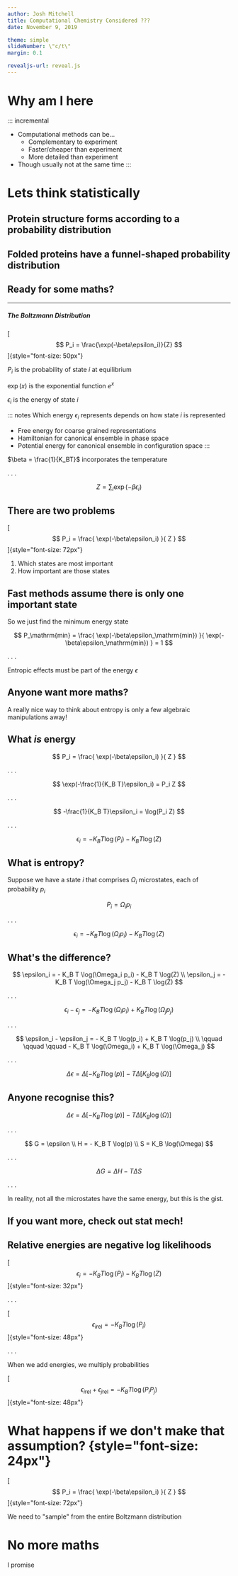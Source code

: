 ```yaml
---
author: Josh Mitchell
title: Computational Chemistry Considered ???
date: November 9, 2019

theme: simple
slideNumber: \"c/t\"
margin: 0.1

revealjs-url: reveal.js
---
```

# Why am I here
::: incremental
- Computational methods can be...
    - Complementary to experiment
    - Faster/cheaper than experiment
    - More detailed than experiment
- Though usually not at the same time
:::

# Lets think statistically

## Protein structure forms according to a probability distribution

## Folded proteins have a funnel-shaped probability distribution

## Ready for some maths?

----

##### The Boltzmann Distribution

[$$
    P_i = \frac{\exp(-\beta\epsilon_i)}{Z}
$$]{style="font-size: 50px"}

$P_i$ is the probability of state $i$ at equilibrium

$\exp(x)$ is the exponential function $e^x$

$\epsilon_i$ is the energy of state $i$

::: notes
Which energy $\epsilon_i$ represents depends on how state $i$ is represented
- Free energy for coarse grained representations
- Hamiltonian for canonical ensemble in phase space
- Potential energy for canonical ensemble in configuration space
:::

$\beta = \frac{1}{K_BT}$ incorporates the temperature

. . .

$$
    Z = \sum_{i}\exp(-\beta\epsilon_i)
$$

## There are two problems

[$$
    P_i = \frac{
        \exp(-\beta\epsilon_i)
    }{
        Z
    }
$$]{style="font-size: 72px"}

1. Which states are most important
2. How important are those states

## Fast methods assume there is only one important state

So we just find the minimum energy state

$$
    P_\mathrm{min} = \frac{
        \exp(-\beta\epsilon_\mathrm{min})
    }{
        \exp(-\beta\epsilon_\mathrm{min})
    } = 1
$$

. . .

Entropic effects must be part of the energy $\epsilon$

## Anyone want more maths?

A really nice way to think about entropy is only a few algebraic manipulations away!

## What *is* energy

$$
    P_i = \frac{
        \exp(-\beta\epsilon_i)
    }{
        Z
    }
$$

. . .

$$
    \exp(-\frac{1}{K_B T}\epsilon_i) = P_i Z
$$

. . .

$$
    -\frac{1}{K_B T}\epsilon_i = \log(P_i Z)
$$

. . .

$$
    \epsilon_i = - K_B T \log(P_i) - K_B T \log(Z)
$$

## What is entropy?

Suppose we have a state $i$ that comprises $\Omega_i$ microstates, each of probability $p_i$

$$
    P_i = \Omega_i p_i
$$

. . .

$$
    \epsilon_i = - K_B T \log(\Omega_i p_i) - K_B T \log(Z)
$$

## What's the difference?

$$
    \epsilon_i = - K_B T \log(\Omega_i p_i) - K_B T \log(Z)
    \\
    \epsilon_j = - K_B T \log(\Omega_j p_j) - K_B T \log(Z)
$$

. . .

$$
    \epsilon_i - \epsilon_j =  - K_B T \log(\Omega_i p_i) + K_B T \log(\Omega_j p_j)
$$

. . .

$$
    \epsilon_i - \epsilon_j =   - K_B T \log(p_i) + K_B T \log(p_j)
    \\ \qquad \qquad \qquad - K_B T \log(\Omega_i) + K_B T \log(\Omega_j)
$$

. . .

$$
    \Delta \epsilon =  \Delta[- K_B T \log(p)] - T \Delta[K_B \log(\Omega)]
$$

## Anyone recognise this?

$$
    \Delta \epsilon =  \Delta[- K_B T \log(p)] - T \Delta[K_B \log(\Omega)]
$$

. . .

$$
G = \epsilon
\\
H = - K_B T \log(p)
\\
S = K_B \log(\Omega)
$$

. . .

$$
    \Delta G =   \Delta H - T \Delta S
$$

. . .

In reality, not all the microstates have the same energy, but this is the gist.

## If you want more, check out stat mech!

## Relative energies are negative log likelihoods

[$$
    \epsilon_i = - K_B T \log(P_i) - K_B T \log(Z)
$$]{style="font-size: 32px"}

. . .

[$$
    \epsilon_{i\mathrm{rel}} = - K_B T \log(P_i)
$$]{style="font-size: 48px"}

. . .

When we add energies, we multiply probabilities

[$$
    \epsilon_{i\mathrm{rel}} + \epsilon_{j\mathrm{rel}} = - K_B T \log(P_i P_j)
$$]{style="font-size: 48px"}

# What happens if we don't make that assumption? {style="font-size: 24px"}

[$$
    P_i = \frac{
        \exp(-\beta\epsilon_i)
    }{
        Z
    }
$$]{style="font-size: 72px"}

We need to "sample" from the entire Boltzmann distribution

# No more maths

I promise
